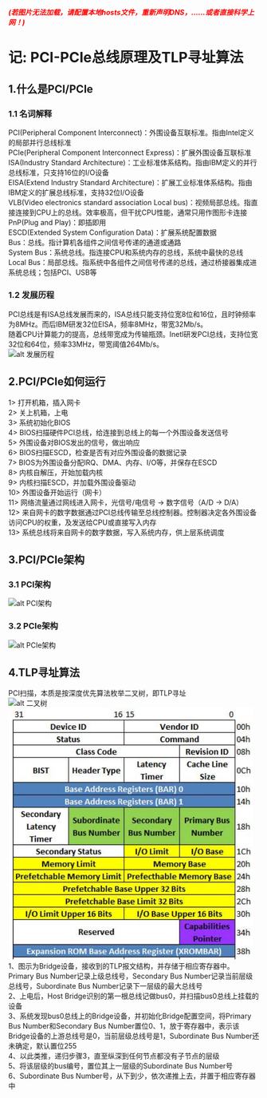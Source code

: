 ##### <font color=red>(若图片无法加载，请配置本地hosts文件，重新声明DNS，......或者直接科学上网！)</font>
# 记: PCI-PCIe总线原理及TLP寻址算法
## 1.什么是PCI/PCIe
### 1.1 名词解释
PCI(Peripheral Component Interconnect)：外围设备互联标准。指由Intel定义的局部并行总线标准  
PCIe(Peripheral Component Interconnect Express)：扩展外围设备互联标准  
ISA(Industry Standard Architecture)：工业标准体系结构。指由IBM定义的并行总线标准，只支持16位的I/O设备  
EISA(Extend Industry Standard Architecture)：扩展工业标准体系结构。指由IBM定义的扩展总线标准，支持32位I/O设备  
VLB(Video electronics standard association Local bus)：视频局部总线。指直接连接到CPU上的总线。效率极高，但干扰CPU性能，通常只用作图形卡连接  
PnP(Plug and Play)：即插即用  
ESCD(Extended System Configuration Data)：扩展系统配置数据  
Bus：总线。指计算机各组件之间信号传递的通道或通路  
System Bus：系统总线。指连接CPU和系统内存的总线，系统中最快的总线  
Local Bus：局部总线。指系统中各组件之间信号传递的总线，通过桥接器集成进系统总线；包括PCI、USB等  
### 1.2 发展历程
PCI总线是有ISA总线发展而来的，ISA总线只能支持位宽8位和16位，且时钟频率为8MHz。而后IBM研发32位EISA，频率8MHz，带宽32Mb/s。  
随着CPU计算能力的提高，总线带宽成为传输瓶颈。Inetl研发PCI总线，支持位宽32位和64位，频率33MHz，带宽阈值264Mb/s。  
![alt 发展历程](./img/发展历程.png)  
## 2.PCI/PCIe如何运行  
1> 打开机箱，插入网卡  
2> 关上机箱，上电  
3> 系统初始化BIOS  
4> BIOS扫描硬件PCI总线，给连接到总线上的每一个外围设备发送信号  
5> 外围设备对BIOS发出的信号，做出响应  
6> BIOS扫描ESCD，检查是否有对应外围设备的数据记录  
7> BIOS为外围设备分配IRQ、DMA、内存、I/O等，并保存在ESCD  
8> 内核自解压，开始加载内核  
9> 内核扫描ESCD，并加载外围设备驱动  
10> 外围设备开始运行（网卡）  
11> 网络流量通过网线进入网卡，光信号/电信号 → 数字信号（A/D → D/A）  
12> 来自网卡的数字数据通过PCI总线传输至总线控制器。控制器决定各外围设备访问CPU的权重，及发送给CPU或直接写入内存  
13> 系统总线将来自网卡的数字数据，写入系统内存，供上层系统调度  
## 3.PCI/PCIe架构  
### 3.1 PCI架构  
![alt PCI架构](./img/PCI架构.png)  
### 3.2 PCIe架构  
![alt PCIe架构](./img/PCIe架构.png)  
## 4.TLP寻址算法  
PCI扫描，本质是按深度优先算法枚举二叉树，即TLP寻址  
![alt 二叉树](./img/二叉树.png)  
![alt P2P](./img/P2P.png)  
1、图示为Bridge设备，接收到的TLP报文结构，并存储于相应寄存器中。  
        Primary Bus Number记录上级总线号，Secondary Bus Number记录当前层级总线号，Subordinate Bus Number记录下一层级的最大总线号  
2、上电后，Host Bridge识别的第一根总线记做bus0，并扫描bus0总线上挂载的设备  
3、系统发现bus0总线上的Bridge设备，并初始化Bridge配置空间，将Primary Bus Number和Secondary Bus Number置位0、1，放于寄存器中，表示该Bridge设备的上游总线号是0，当前层级总线号是1，Subordinate Bus Number还未确定，默认置位255  
4、以此类推，递归步骤3，直至纵深到任何节点都没有子节点的层级  
5、将该层级的bus编号，置位其上一层级的Subordinate Bus Number号  
6、Subordinate Bus Number号，从下到少，依次递推上去，并置于相应寄存器中  

